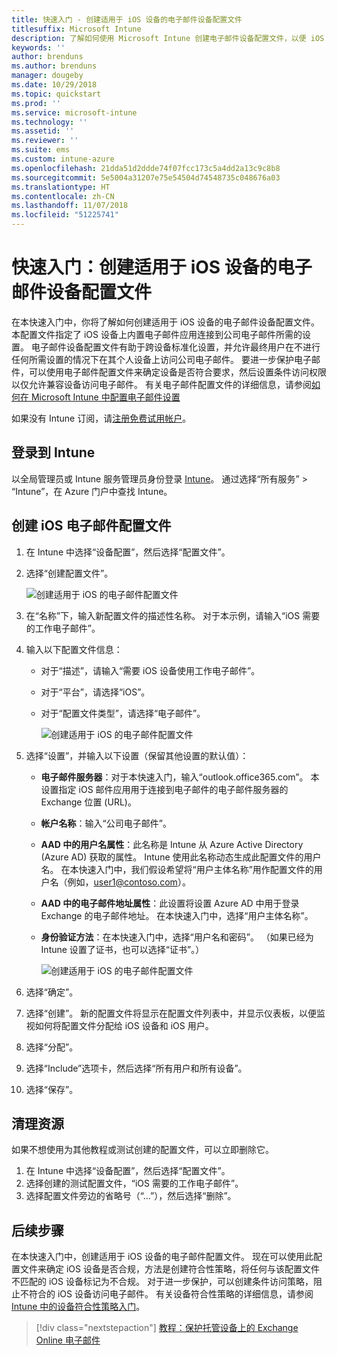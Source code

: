 ```yaml
---
title: 快速入门 - 创建适用于 iOS 设备的电子邮件设备配置文件
titlesuffix: Microsoft Intune
description: 了解如何使用 Microsoft Intune 创建电子邮件设备配置文件，以便 iOS 设备可以安全地连接到公司电子邮件。
keywords: ''
author: brenduns
ms.author: brenduns
manager: dougeby
ms.date: 10/29/2018
ms.topic: quickstart
ms.prod: ''
ms.service: microsoft-intune
ms.technology: ''
ms.assetid: ''
ms.reviewer: ''
ms.suite: ems
ms.custom: intune-azure
ms.openlocfilehash: 21dda51d2ddde74f07fcc173c5a4dd2a13c9c8b8
ms.sourcegitcommit: 5e5004a31207e75e54504d74548735c048676a03
ms.translationtype: HT
ms.contentlocale: zh-CN
ms.lasthandoff: 11/07/2018
ms.locfileid: "51225741"
---
```

# <a name="quickstart-create-an-email-device-profile-for-ios"></a>快速入门：创建适用于 iOS 设备的电子邮件设备配置文件

在本快速入门中，你将了解如何创建适用于 iOS 设备的电子邮件设备配置文件。 本配置文件指定了 iOS 设备上内置电子邮件应用连接到公司电子邮件所需的设置。 电子邮件设备配置文件有助于跨设备标准化设置，并允许最终用户在不进行任何所需设置的情况下在其个人设备上访问公司电子邮件。 要进一步保护电子邮件，可以使用电子邮件配置文件来确定设备是否符合要求，然后设置条件访问权限以仅允许兼容设备访问电子邮件。 有关电子邮件配置文件的详细信息，请参阅[如何在 Microsoft Intune 中配置电子邮件设置](email-settings-configure.md)

如果没有 Intune 订阅，请[注册免费试用帐户](free-trial-sign-up.md)。

## <a name="sign-in-to-intune"></a>登录到 Intune

以全局管理员或 Intune 服务管理员身份登录 [Intune](https://aka.ms/intuneportal)。 通过选择“所有服务” > “Intune”，在 Azure 门户中查找 Intune。

## <a name="create-an-ios-email-profile"></a>创建 iOS 电子邮件配置文件
1. 在 Intune 中选择“设备配置”，然后选择“配置文件”。
2. 选择“创建配置文件”。
   
   ![创建适用于 iOS 的电子邮件配置文件](media/quickstart-email-profile/ios-create-profile.png)

3. 在“名称”下，输入新配置文件的描述性名称。 对于本示例，请输入“iOS 需要的工作电子邮件”。
4. 输入以下配置文件信息：
   - 对于“描述”，请输入“需要 iOS 设备使用工作电子邮件”。
   - 对于“平台”，请选择“iOS”。
   - 对于“配置文件类型”，请选择“电子邮件”。
    
     ![创建适用于 iOS 的电子邮件配置文件](media/quickstart-email-profile/ios-email-profile-name.png)

5. 选择“设置”，并输入以下设置（保留其他设置的默认值）：
   - **电子邮件服务器**：对于本快速入门，输入“outlook.office365.com”。 本设置指定 iOS 邮件应用用于连接到电子邮件的电子邮件服务器的 Exchange 位置 (URL)。
   - **帐户名称**：输入“公司电子邮件”。
   - **AAD 中的用户名属性**：此名称是 Intune 从 Azure Active Directory (Azure AD) 获取的属性。 Intune 使用此名称动态生成此配置文件的用户名。 在本快速入门中，我们假设希望将“用户主体名称”用作配置文件的用户名（例如，user1@contoso.com）。
   - **AAD 中的电子邮件地址属性**：此设置将设置 Azure AD 中用于登录 Exchange 的电子邮件地址。 在本快速入门中，选择“用户主体名称”。
   - **身份验证方法**：在本快速入门中，选择“用户名和密码”。 （如果已经为 Intune 设置了证书，也可以选择“证书”。）
    
     ![创建适用于 iOS 的电子邮件配置文件](media/quickstart-email-profile/ios-email-profile.png)

6. 选择“确定”。
7. 选择“创建”。 新的配置文件将显示在配置文件列表中，并显示仪表板，以便监视如何将配置文件分配给 iOS 设备和 iOS 用户。
8. 选择“分配”。
9. 选择“Include”选项卡，然后选择“所有用户和所有设备”。 
10. 选择“保存”。

## <a name="clean-up-resources"></a>清理资源
如果不想使用为其他教程或测试创建的配置文件，可以立即删除它。
1. 在 Intune 中选择“设备配置”，然后选择“配置文件”。
2. 选择创建的测试配置文件，“iOS 需要的工作电子邮件”。
3. 选择配置文件旁边的省略号（“...”），然后选择“删除”。

## <a name="next-steps"></a>后续步骤

在本快速入门中，创建适用于 iOS 设备的电子邮件配置文件。 现在可以使用此配置文件来确定 iOS 设备是否合规，方法是创建符合性策略，将任何与该配置文件不匹配的 iOS 设备标记为不合规。 对于进一步保护，可以创建条件访问策略，阻止不符合的 iOS 设备访问电子邮件。 有关设备符合性策略的详细信息，请参阅 [Intune 中的设备符合性策略入门](device-compliance-get-started.md)。

> [!div class="nextstepaction"]
> [教程：保护托管设备上的 Exchange Online 电子邮件](tutorial-protect-email-on-enrolled-devices.md)
